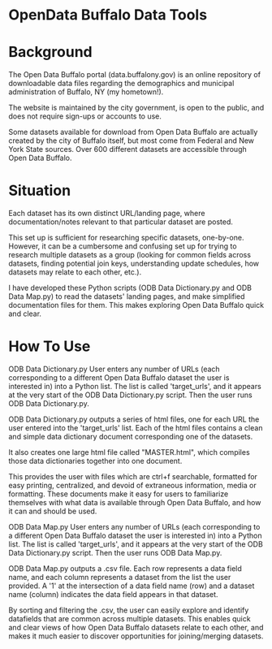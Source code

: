 # OpenData Buffalo Data Tools

# Background
The Open Data Buffalo portal (data.buffalony.gov) is an online repository of downloadable data files regarding the demographics and municipal administration of Buffalo, NY (my hometown!). 

The website is maintained by the city government, is open to the public, and does not require sign-ups or accounts to use.

Some datasets available for download from Open Data Buffalo are actually created by the city of Buffalo itself, but most come from Federal and New York State sources.  Over 600 different datasets are accessible through Open Data Buffalo.

# Situation
Each dataset has its own distinct URL/landing page, where documentation/notes relevant to that particular dataset are posted.  

This set up is sufficient for researching specific datasets, one-by-one.  However, it can be a cumbersome and confusing set up for trying to research multiple datasets as a group (looking for common fields across datasets, finding potential join keys, understanding update schedules, how datasets may relate to each other, etc.).
 
I have developed these Python scripts (ODB Data Dictionary.py and ODB Data Map.py) to read the datasets' landing pages, and make simplified documentation files for them.  This makes exploring Open Data Buffalo quick and clear.

# How To Use
ODB Data Dictionary.py
User enters any number of URLs (each corresponding to a different Open Data Buffalo dataset the user is interested in) into a Python list.  The list is called 'target_urls', and it appears at the very start of the ODB Data Dictionary.py script.  Then the user runs ODB Data Dictionary.py.

ODB Data Dictionary.py outputs a series of html files, one for each URL the user entered into the 'target_urls' list.  Each of the html files contains a clean and simple data dictionary document corresponding one of the datasets.  

It also creates one large html file called "MASTER.html", which compiles those data dictionaries together into one document.

This provides the user with files which are ctrl+f searchable, formatted for easy printing, centralized, and devoid of extraneous information, media or formatting.  These documents make it easy for users to familiarize themselves with what data is available through Open Data Buffalo, and how it can and should be used.

ODB Data Map.py
User enters any number of URLs (each corresponding to a different Open Data Buffalo dataset the user is interested in) into a Python list.  The list is called 'target_urls', and it appears at the very start of the ODB Data Dictionary.py script.  Then the user runs ODB Data Map.py.

ODB Data Map.py outputs a .csv file.  Each row represents a data field name, and each column represents a dataset from the list the user provided.  A '1' at the intersection of a data field name (row) and a dataset name (column) indicates the data field appears in that dataset.

By sorting and filtering the .csv, the user can easily explore and identify datafields that are common across multiple datasets.  This enables quick and clear views of how Open Data Buffalo datasets relate to each other, and makes it much easier to discover opportunities for joining/merging datasets.
